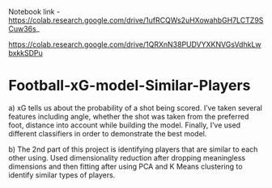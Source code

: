 Notebook link - https://colab.research.google.com/drive/1ufRCQWs2uHXowahbGH7LCTZ9SCuw36s_

https://colab.research.google.com/drive/1QRXnN38PUDVYXKNVGsVdhkLwbxkkSDPu



# Football-xG-model-Similar-Players

a)  xG tells us about the probability of a shot being scored. I’ve taken several features including angle, whether the shot was taken from the preferred foot, distance into account while building the model. Finally, I’ve used different classifiers in order to demonstrate the best model.


b)  The 2nd part of this project is identifying players that are similar to each other using. Used dimensionality reduction after dropping meaningless dimensions and then fitting after using PCA and K Means clustering to identify similar types of players.
